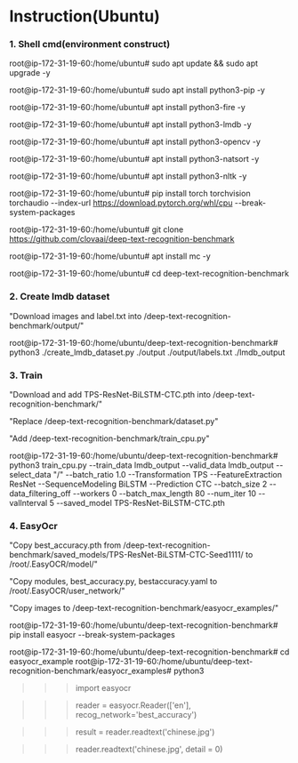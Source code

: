 # Instruction(Ubuntu)

### 1. Shell cmd(environment construct)

root@ip-172-31-19-60:/home/ubuntu# sudo apt update && sudo apt upgrade -y

root@ip-172-31-19-60:/home/ubuntu# sudo apt install python3-pip -y

root@ip-172-31-19-60:/home/ubuntu# apt install python3-fire -y

root@ip-172-31-19-60:/home/ubuntu# apt install python3-lmdb -y

root@ip-172-31-19-60:/home/ubuntu# apt install python3-opencv -y

root@ip-172-31-19-60:/home/ubuntu# apt install python3-natsort -y

root@ip-172-31-19-60:/home/ubuntu# apt install python3-nltk -y

root@ip-172-31-19-60:/home/ubuntu# pip install torch torchvision torchaudio --index-url https://download.pytorch.org/whl/cpu --break-system-packages

root@ip-172-31-19-60:/home/ubuntu# git clone https://github.com/clovaai/deep-text-recognition-benchmark

root@ip-172-31-19-60:/home/ubuntu# apt install mc -y

root@ip-172-31-19-60:/home/ubuntu# cd deep-text-recognition-benchmark

### 2. Create lmdb dataset

"Download images and label.txt into /deep-text-recognition-benchmark/output/"

root@ip-172-31-19-60:/home/ubuntu/deep-text-recognition-benchmark# python3 ./create_lmdb_dataset.py ./output ./output/labels.txt ./lmdb_output

### 3. Train

"Download and add TPS-ResNet-BiLSTM-CTC.pth into /deep-text-recognition-benchmark/"

"Replace /deep-text-recognition-benchmark/dataset.py"

"Add /deep-text-recognition-benchmark/train_cpu.py"

root@ip-172-31-19-60:/home/ubuntu/deep-text-recognition-benchmark# python3 train_cpu.py --train_data lmdb_output --valid_data lmdb_output --select_data "/" --batch_ratio 1.0 --Transformation TPS --FeatureExtraction ResNet --SequenceModeling BiLSTM --Prediction CTC --batch_size 2 --data_filtering_off --workers 0 --batch_max_length 80 --num_iter 10 --valInterval 5 --saved_model TPS-ResNet-BiLSTM-CTC.pth

### 4. EasyOcr

"Copy best_accuracy.pth from /deep-text-recognition-benchmark/saved_models/TPS-ResNet-BiLSTM-CTC-Seed1111/ to /root/.EasyOCR/model/"

"Copy modules, best_accuracy.py, bestaccuracy.yaml to /root/.EasyOCR/user_network/"

"Copy images to /deep-text-recognition-benchmark/easyocr_examples/"

root@ip-172-31-19-60:/home/ubuntu/deep-text-recognition-benchmark# pip install easyocr --break-system-packages

root@ip-172-31-19-60:/home/ubuntu/deep-text-recognition-benchmark# cd easyocr_example
root@ip-172-31-19-60:/home/ubuntu/deep-text-recognition-benchmark/easyocr_examples# python3
>>>import easyocr

>>>reader = easyocr.Reader(['en'], recog_network='best_accuracy')

>>>result = reader.readtext('chinese.jpg')

>>>reader.readtext('chinese.jpg', detail = 0)

